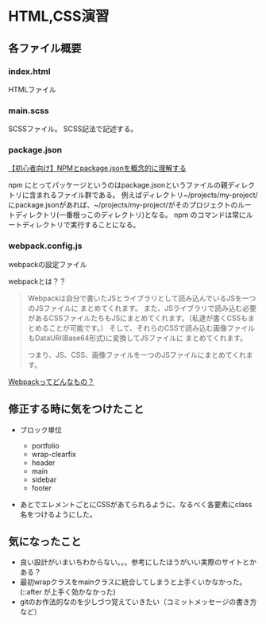 # HTML,CSS演習

## 各ファイル概要
### index.html
HTMLファイル

### main.scss
SCSSファイル。
SCSS記法で記述する。

### package.json
[【初心者向け】NPMとpackage.jsonを概念的に理解する](https://qiita.com/righteous/items/e5448cb2e7e11ab7d477)

npm にとってパッケージというのはpackage.jsonというファイルの親ディレクトリに含まれるファイル群である。
例えばディレクトリ~/projects/my-project/にpackage.jsonがあれば、~/projects/my-project/がそのプロジェクトのルートディレクトリ(一番根っこのディレクトリ)となる。
npm のコマンドは常にルートディレクトリで実行することになる。

### webpack.config.js
webpackの設定ファイル

webpackとは？？

> Webpackは自分で書いたJSとライブラリとして読み込んでいるJSを一つのJSファイルに
> まとめてくれます。
> また、JSライブラリで読み込む必要があるCSSファイルたちもJSにまとめてくれます。（私達が書くCSSもまとめることが可能です。）
> そして、それらのCSSで読み込む画像ファイルもDataURI(Base64形式)に変換してJSファイルに
> まとめてくれます。
> 
> つまり、JS、CSS、画像ファイルを一つのJSファイルにまとめてくれます。

[Webpackってどんなもの？](https://qiita.com/kamykn/items/45fb4690ace32216ca25)

## 修正する時に気をつけたこと

- ブロック単位
  - portfolio
  - wrap-clearfix
  - header
  - main
  - sidebar
  - footer

- あとでエレメントごとにCSSがあてられるように、なるべく各要素にclass名をつけるようにした。

## 気になったこと

- 良い設計がいまいちわからない。。。参考にしたほうがいい実際のサイトとかある？
- 最初wrapクラスをmainクラスに統合してしまうと上手くいかなかった。(::after が上手く効かなかった)
- gitのお作法的なのを少しづつ覚えていきたい（コミットメッセージの書き方など）　
